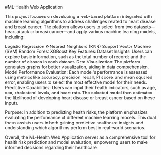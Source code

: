 #ML-Health Web Application




This project focuses on developing a web-based platform integrated with machine learning algorithms to address challenges related to heart disease and breast cancer. The platform allows users to select from two datasets—heart attack or breast cancer—and apply various machine learning models, including:

Logistic Regression
K-Nearest Neighbors (KNN)
Support Vector Machine (SVM)
Random Forest
XGBoost
Key Features:
Dataset Insights: Users can explore basic information, such as the total number of records and the number of classes in each dataset.
Data Visualization: The platform generates graphs for better visualization, aiding in data comprehension.
Model Performance Evaluation: Each model's performance is assessed using metrics like accuracy, precision, recall, F1 score, and mean squared error, enabling users to select the most effective model for their needs.
Predictive Capabilities:
Users can input their health indicators, such as age, sex, cholesterol levels, and heart rate. The selected model then estimates the likelihood of developing heart disease or breast cancer based on these inputs.

Purpose:
In addition to predicting health risks, the platform emphasizes evaluating the performance of different machine learning models. This dual focus assists users in both gaining predictive healthcare insights and understanding which algorithms perform best in real-world scenarios.

Overall, the ML-Health Web Application serves as a comprehensive tool for health risk prediction and model evaluation, empowering users to make informed decisions regarding their healthcare.
